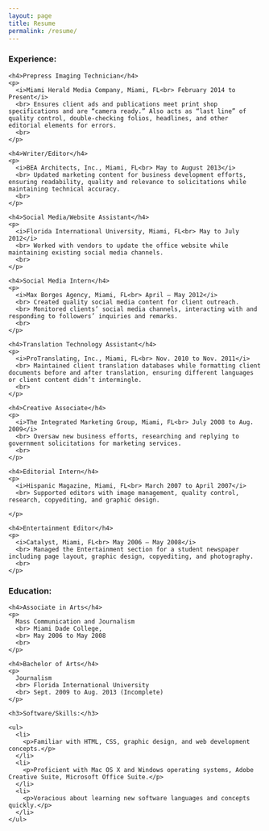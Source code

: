```yaml
---
layout: page
title: Resume
permalink: /resume/
---
```

<div class="resume">
  <div class="exp">
    <h3>Experience:</h3>
  
    <h4>Prepress Imaging Technician</h4>
    <p>
      <i>Miami Herald Media Company, Miami, FL<br> February 2014 to Present</i>
      <br> Ensures client ads and publications meet print shop specifications and are “camera ready.” Also acts as “last line” of quality control, double-checking folios, headlines, and other editorial elements for errors.
      <br>
    </p>
  
    <h4>Writer/Editor</h4>
    <p>
      <i>BEA Architects, Inc., Miami, FL<br> May to August 2013</i>
      <br> Updated marketing content for business development efforts, ensuring readability, quality and relevance to solicitations while maintaining technical accuracy.
      <br>
    </p>
  
    <h4>Social Media/Website Assistant</h4>
    <p>
      <i>Florida International University, Miami, FL<br> May to July 2012</i>
      <br> Worked with vendors to update the office website while maintaining existing social media channels.
      <br>
    </p>
  
    <h4>Social Media Intern</h4>
    <p>
      <i>Max Borges Agency, Miami, FL<br> April – May 2012</i>
      <br> Created quality social media content for client outreach.
      <br> Monitored clients’ social media channels, interacting with and responding to followers’ inquiries and remarks.
      <br>
    </p>
  
    <h4>Translation Technology Assistant</h4>
    <p>
      <i>ProTranslating, Inc., Miami, FL<br> Nov. 2010 to Nov. 2011</i>
      <br> Maintained client translation databases while formatting client documents before and after translation, ensuring different languages or client content didn’t intermingle.
      <br>
    </p>
  
    <h4>Creative Associate</h4>
    <p>
      <i>The Integrated Marketing Group, Miami, FL<br> July 2008 to Aug. 2009</i>
      <br> Oversaw new business efforts, researching and replying to government solicitations for marketing services.
      <br>
    </p>
  
    <h4>Editorial Intern</h4>
    <p>
      <i>Hispanic Magazine, Miami, FL<br> March 2007 to April 2007</i>
      <br> Supported editors with image management, quality control, research, copyediting, and graphic design.
      
    </p>
  
    <h4>Entertainment Editor</h4>
    <p>
      <i>Catalyst, Miami, FL<br> May 2006 – May 2008</i>
      <br> Managed the Entertainment section for a student newspaper including page layout, graphic design, copyediting, and photography.
      <br>
    </p>
  </div>
  
  <div class="other">
    <h3>Education:</h3>
  
    <h4>Associate in Arts</h4>
    <p>
      Mass Communication and Journalism
      <br> Miami Dade College,
      <br> May 2006 to May 2008
      <br>
    </p>
  
    <h4>Bachelor of Arts</h4>
    <p>
      Journalism
      <br> Florida International University
      <br> Sept. 2009 to Aug. 2013 (Incomplete)
    </p>
  
    <h3>Software/Skills:</h3>
  
    <ul>
      <li>
        <p>Familiar with HTML, CSS, graphic design, and web development concepts.</p>
      </li>
      <li>
        <p>Proficient with Mac OS X and Windows operating systems, Adobe Creative Suite, Microsoft Office Suite.</p>
      </li>
      <li>
        <p>Voracious about learning new software languages and concepts quickly.</p>
      </li>
    </ul>
  </div>
</div>